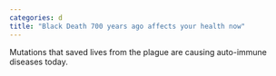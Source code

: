 ```yaml
---
categories: d
title: "Black Death 700 years ago affects your health now"
---
```

Mutations that saved lives from the plague are causing auto-immune diseases today.